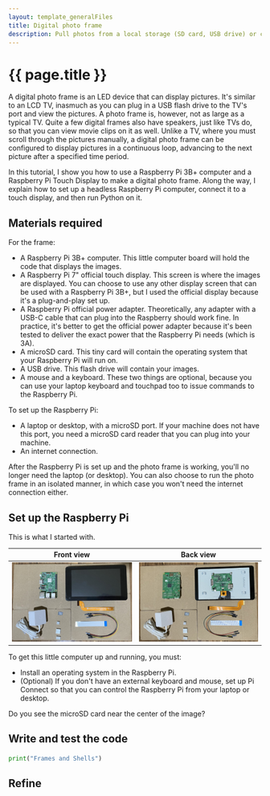 ```yaml
---
layout: template_generalFiles
title: Digital photo frame
description: Pull photos from a local storage (SD card, USB drive) or cloud storage, and display them with a time lag.
---
```


# {{ page.title }}

A digital photo frame is an LED device that can display pictures. It's similar to an LCD TV, inasmuch as you can plug in a USB flash drive to the TV's port and view the pictures. A photo frame is, however, not as large as a typical TV. Quite a few digital frames also have speakers, just like TVs do, so that you can view movie clips on it as well. Unlike a TV, where you must scroll through the pictures manually, a digital photo frame can be configured to display pictures in a continuous loop, advancing to the next picture after a specified time period.

In this tutorial, I show you how to use a Raspberry Pi 3B+ computer and a Raspberry Pi Touch Display to make a digital photo frame. Along the way, I explain how to set up a headless Raspberry Pi computer, connect it to a touch display, and then run Python on it.

## Materials required

For the frame:

-  A Raspberry Pi 3B+ computer. This little computer board will hold the code that displays the images.
-  A Raspberry Pi 7" official touch display. This screen is where the images are displayed. You can choose to use any other display screen that can be used with a Raspberry Pi 3B+, but I used the official display because it's a plug-and-play set up.
-  A Raspberry Pi official power adapter. Theoretically, any adapter with a USB-C cable that can plug into the Raspberry should work fine. In practice, it's better to get the official power adapter because it's been tested to deliver the exact power that the Raspberry Pi needs (which is 3A).
-  A microSD card. This tiny card will contain the operating system that your Raspberry Pi will run on.
-  A USB drive. This flash drive will contain your images.
-  A mouse and a keyboard. These two things are optional, because you can use your laptop keyboard and touchpad too to issue commands to the Raspberry Pi.

To set up the Raspberry Pi:

-  A laptop or desktop, with a microSD port. If your machine does not have this port, you need a microSD card reader that you can plug into your machine.
-  An internet connection.

After the Raspberry Pi is set up and the photo frame is working, you'll no longer need the laptop (or desktop). You can also choose to run the photo frame in an isolated manner, in which case you won't need the internet connection either. 

## Set up the Raspberry Pi

This is what I started with.

| Front view | Back view |
| ---------- | --------- |
| ![View from the front](./images/frame_front.jpeg "View from the front") |![View from the back](./images/frame_back.jpeg "View from the back") |

To get this little computer up and running, you must:

-  Install an operating system in the Raspberry Pi.
-  (Optional) If you don't have an external keyboard and mouse, set up Pi Connect so that you can control the Raspberry Pi from your laptop or desktop.

Do you see the microSD card near the center of the image? 

## Write and test the code

```Python
print("Frames and Shells")
```

## Refine





